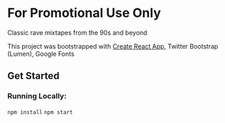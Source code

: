 # For Promotional Use Only
Classic rave mixtapes from the 90s and beyond


This project was bootstrapped with [Create React App](https://github.com/facebookincubator/create-react-app), Twitter Bootstrap (Lumen), Google Fonts

## Get Started
### Running Locally:
`npm install`
`npm start`

